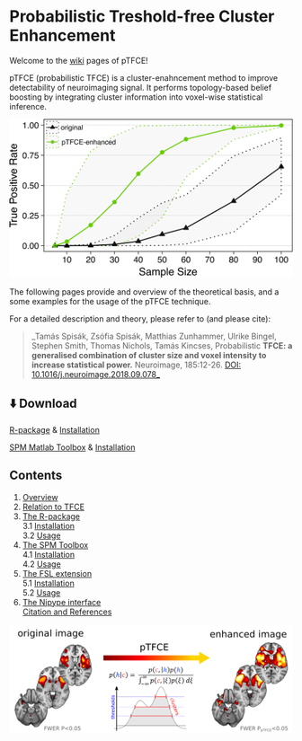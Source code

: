 # Probabilistic Treshold-free Cluster Enhancement 

Welcome to the [wiki](https://spisakt.github.io/pTFCE/) pages of pTFCE!

pTFCE (probabilistic TFCE) is a cluster-enahncement method to improve detectability of neuroimaging signal.
It performs topology-based belief boosting by integrating cluster information into voxel-wise statistical inference.

![image](img/power.png)

The following pages provide and overview of the theoretical basis, and a some examples for the usage of the pTFCE technique.

For a detailed description and theory, please refer to (and please cite):

> _Tamás Spisák, Zsófia Spisák, Matthias Zunhammer, Ulrike Bingel, Stephen Smith, Thomas Nichols, Tamás Kincses, Probabilistic **TFCE: a generalised combination of cluster size and voxel intensity to increase statistical power.** Neuroimage, 185:12-26. [DOI: 10.1016/j.neuroimage.2018.09.078_](https://doi.org/10.1016/j.neuroimage.2018.09.078)

## :arrow_down: Download
 [R-package](https://github.com/spisakt/pTFCE/releases) & [Installation](https://github.com/spisakt/pTFCE/wiki/3.-R-package)<br/>
 
 [SPM Matlab Toolbox](https://github.com/spisakt/pTFCE_spm/releases/tag/V0.1) & [Installation](https://github.com/spisakt/pTFCE/wiki/4.-SPM-Toolbox)

## Contents
1. [Overview](https://github.com/spisakt/pTFCE/wiki/1.-Overview)
2. [Relation to TFCE](https://github.com/spisakt/pTFCE/wiki/2.-Relation-to-TFCE)
3. [The R-package](https://github.com/spisakt/pTFCE/wiki/3.-R-package)<br/>
   3.1 [Installation](https://github.com/spisakt/pTFCE/wiki/3.-R-package)<br/>
   3.2 [Usage](https://github.com/spisakt/pTFCE/wiki/3.-R-package)
4. [The SPM Toolbox](https://github.com/spisakt/pTFCE/wiki/4.-SPM-Toolbox)<br/>
   4.1 [Installation](https://github.com/spisakt/pTFCE/wiki/4.-SPM-Toolbox)<br/> 
   4.2 [Usage](https://github.com/spisakt/pTFCE/wiki/4.-SPM-Toolbox)
5. [The FSL extension](https://github.com/spisakt/pTFCE/wiki/5.-FSL-extension)<br/>
   5.1 [Installation](https://github.com/spisakt/pTFCE/wiki/5.-FSL-extension)<br/>
   5.2 [Usage](https://github.com/spisakt/pTFCE/wiki/5.-FSL-extension)
6. [The Nipype interface](https://github.com/spisakt/pTFCE/wiki/6.-Nipype-Interface) <br/>
[Citation and References](https://github.com/spisakt/pTFCE/wiki/Citation-&-References)

![image](img/graphical_abstract.png)



